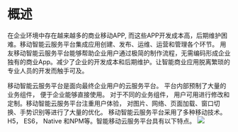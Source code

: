 # 概述

在企业环境中存在越来越多的商业移动APP, 而这些APP开发成本高，后期维护困难。移动智能云服务平台集成应用创建、发布、运维、运营和管理各个环节。 用友移动智能云服务平台能够帮助企业用户通过极简的制作流程，无需编码形成企业独有的商业App。减少了企业的开发成本和后期维护。让智能商业应用脱离繁琐的专业人员的开发而触手可及。

移动智能云服务平台是面向最终企业用户的云服务平台。 平台内部预制了大量的业务组件， 便于企业能够直接使用。 对于不同的业务组件， 用户可用进行修改和定制。移动智能云服务平台注重用户体验， 对图片、网络、页面加载、窗口切换、手势识别等进行了大量的优化。 移动智能云服务平台采用了多种移动技术。 H5， ES6， Native 和NPM等。智能移动云服务平台具有以下特点。
![](yidongkaifa-1.png)
